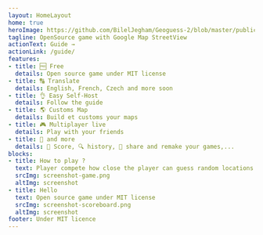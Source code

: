 ```yaml
---
layout: HomeLayout
home: true
heroImage: https://github.com/BilelJegham/Geoguess-2/blob/master/public/img/icons/android-icon-144x144.png?raw=true
tagline: OpenSource game with Google Map StreetView  
actionText: Guide →
actionLink: /guide/
features:
- title: 🆓 Free
  details: Open source game under MIT license 
- title: 🔠 Translate
  details: English, French, Czech and more soon
- title: 👌 Easy Self-Host
  details: Follow the guide
- title: 🌎 Customs Map
  details: Build et customs your maps
- title: 🎮 Multiplayer live
  details: Play with your friends 
- title: 🐙 and more
  details: 🥇 Score, 🔍 history, 🔗 share and remake your games,...
blocks:
- title: How to play ?
  text: Player compete how close the player can guess random locations in five rounds. 
  srcImg: screenshot-game.png
  altImg: screenshot
- title: Hello
  text: Open source game under MIT license 
  srcImg: screenshot-scoreboard.png
  altImg: screenshot  
footer: Under MIT licence
---
```


